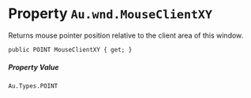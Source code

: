 # Property `Au.wnd.MouseClientXY`

Returns mouse pointer position relative to the client area of this window.

```
public POINT MouseClientXY { get; }
```

##### Property Value

`Au.Types.POINT`